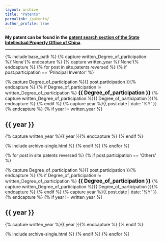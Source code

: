 ```yaml
---
layout: archive
title: "Patents"
permalink: /patents/
author_profile: true
---
```


<div class="wordwrap"><strong>My patent can be found in the</strong> <a href="https://pss-system.cponline.cnipa.gov.cn/conventionalSearch" target="_blank"><strong>patent search section of the State Intellectual Property Office of China</strong></a>.</div>

------

{% include base_path %}
{% capture written_Degree_of_participation %}'None'{% endcapture %}
{% capture written_year %}'None'{% endcapture %}
{% for post in site.patents reversed %}
  {% if post.participation == 'Principal Inventor' %}
  <p>{% capture Degree_of_participation %}{{ post.participation }}{% endcapture %}
  {% if Degree_of_participation != written_Degree_of_participation %}
    <font color="#000000" style="font-size: larger"><strong>{{ Degree_of_participation }}</strong></font>
  {% capture written_Degree_of_participation %}{{ Degree_of_participation }}{% endcapture %}
  {% endif %}
  {% capture year %}{{ post.date | date: '%Y' }}{% endcapture %}
  {% if year != written_year %}
    <h2 id="{{ year | slugify }}" class="archive__subtitle">{{ year }}</h2>
    {% capture written_year %}{{ year }}{% endcapture %}
  {% endif %}</p>
  {% include archive-single.html %}
  {% endif %}
{% endfor %}

{% for post in site.patents reversed %}
  {% if post.participation == 'Others' %}
  <p>{% capture Degree_of_participation %}{{ post.participation }}{% endcapture %}
  {% if Degree_of_participation != written_Degree_of_participation %}
    <font color="#000000" style="font-size: larger"><strong>{{ Degree_of_participation }}</strong></font>
  {% capture written_Degree_of_participation %}{{ Degree_of_participation }}{% endcapture %}
  {% endif %}
  {% capture year %}{{ post.date | date: '%Y' }}{% endcapture %}
  {% if year != written_year %}
    <h2 id="{{ year | slugify }}" class="archive__subtitle">{{ year }}</h2>
    {% capture written_year %}{{ year }}{% endcapture %}
  {% endif %}</p>
  {% include archive-single.html %}
  {% endif %}
{% endfor %}